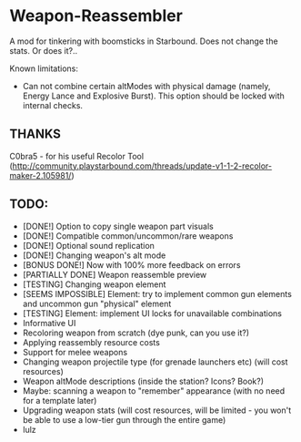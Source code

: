 # Weapon-Reassembler
A mod for tinkering with boomsticks in Starbound. Does not change the stats. Or does it?..

Known limitations:
- Can not combine certain altModes with physical damage (namely, Energy Lance and Explosive Burst). This option should be locked with internal checks.

## THANKS
C0bra5 - for his useful Recolor Tool (http://community.playstarbound.com/threads/update-v1-1-2-recolor-maker-2.105981/)


## TODO:

- [DONE!] Option to copy single weapon part visuals
- [DONE!] Compatible common/uncommon/rare weapons
- [DONE!] Optional sound replication
- [DONE!] Changing weapon's alt mode
- [BONUS DONE!] Now with 100% more feedback on errors
- [PARTIALLY DONE] Weapon reassemble preview
- [TESTING] Changing weapon element
- [SEEMS IMPOSSIBLE] Element: try to implement common gun elements and uncommon gun "physical" element
- [TESTING] Element: implement UI locks for unavailable combinations
- Informative UI
- Recoloring weapon from scratch (dye punk, can you use it?)
- Applying reassembly resource costs
- Support for melee weapons
- Changing weapon projectile type (for grenade launchers etc) (will cost resources)
- Weapon altMode descriptions (inside the station? Icons? Book?)
- Maybe: scanning a weapon to "remember" appearance (with no need for a template later)
- Upgrading weapon stats (will cost resources, will be limited - you won't be able to use a low-tier gun through the entire game)
- lulz
